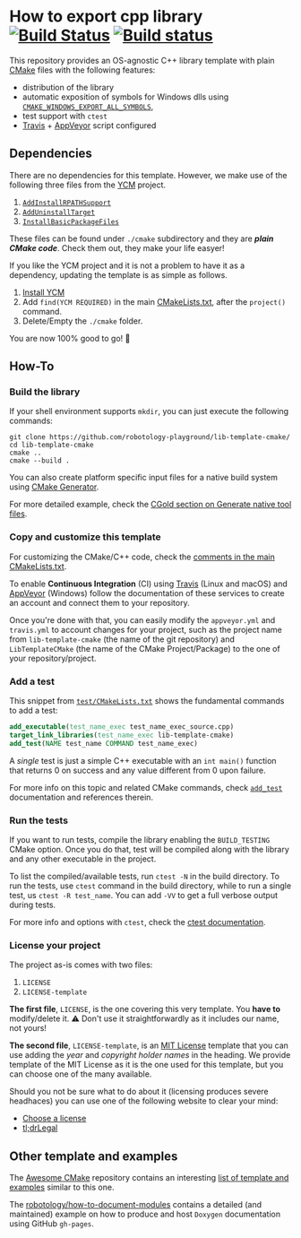 How to export cpp library [![Build Status](https://travis-ci.org/robotology/how-to-export-cpp-library.svg?branch=master)](https://travis-ci.org/robotology/how-to-export-cpp-library) [![Build status](https://ci.appveyor.com/api/projects/status/ak6hx3kp0puo4s0y/branch/master?svg=true)](https://ci.appveyor.com/project/robotology/how-to-export-cpp-library/branch/master)
===========

This repository provides an OS-agnostic C++ library template with plain [CMake](https://cmake.org/) files with the following features:
  * distribution of the library
  * automatic exposition of symbols for Windows dlls using [`CMAKE_WINDOWS_EXPORT_ALL_SYMBOLS`](https://blog.kitware.com/create-dlls-on-windows-without-declspec-using-new-cmake-export-all-feature/),
  * test support with `ctest`
  * [Travis](https://travis-ci.org/) + [AppVeyor](https://www.appveyor.com/) script configured

## Dependencies
There are no dependencies for this template.
However, we make use of the following three files from the [YCM](https://github.com/robotology/ycm) project.
 1. [`AddInstallRPATHSupport`](https://github.com/robotology/ycm/blob/master/modules/AddInstallRPATHSupport.cmake)
 2. [`AddUninstallTarget`](https://github.com/robotology/ycm/blob/master/modules/AddUninstallTarget.cmake)
 3. [`InstallBasicPackageFiles`](https://github.com/robotology/ycm/blob/master/modules/InstallBasicPackageFiles.cmake)

These files can be found under `./cmake` subdirectory and they are **_plain CMake code_**.
Check them out, they make your life easyer!

If you like the YCM project and it is not a problem to have it as a dependency, updating the template is as simple as follows.
 1. [Install YCM](http://robotology.github.io/ycm/gh-pages/master/manual/ycm-installing.7.html)
 2. Add `find(YCM REQUIRED)` in the main [CMakeLists.txt](https://github.com/robotology-playground/lib-template-cmake/blob/master/CMakeLists.txt), after the `project()` command.
 3. Delete/Empty the `./cmake` folder.

You are now 100% good to go! 🎉

## How-To

### Build the library
If your shell environment supports `mkdir`, you can just execute the following commands:

```shell
git clone https://github.com/robotology-playground/lib-template-cmake/
cd lib-template-cmake
cmake ..
cmake --build .
```

You can also create platform specific input files for a native build system using [CMake Generator](https://cmake.org/cmake/help/latest/manual/cmake-generators.7.html).

For more detailed example, check the [CGold section on Generate native tool files](https://cgold.readthedocs.io/en/latest/first-step/generate-native-tool.html).

### Copy and customize this template
For customizing the CMake/C++ code, check the [comments in the main CMakeLists.txt](https://github.com/robotology-playground/lib-template-cmake/blob/master/CMakeLists.txt#L3).

To enable **Continuous Integration** (CI) using [Travis](https://travis-ci.org/) (Linux and macOS) and [AppVeyor](https://www.appveyor.com/) (Windows) follow the documentation of these services to create an account and connect them to your repository.

Once you're done with that, you can easily modify the `appveyor.yml` and `travis.yml` to account changes for your project, such as the project name from `lib-template-cmake` (the name of the git repository) and `LibTemplateCMake` (the name of the CMake Project/Package) to the one of your repository/project.

### Add a test
This snippet from [`test/CMakeLists.txt`](test/CMakeLists.txt) shows the fundamental commands to add a test:
```cmake
add_executable(test_name_exec test_name_exec_source.cpp)
target_link_libraries(test_name_exec lib-template-cmake)
add_test(NAME test_name COMMAND test_name_exec)
```
A _single_ test is just a simple C++ executable with an `int main()` function that returns 0 on success and any value different from 0 upon failure.

For more info on this topic and related CMake commands, check [`add_test`](https://cmake.org/cmake/help/v3.7/command/add_test.html) documentation and references therein.

### Run the tests
If you want to run tests, compile the library enabling the `BUILD_TESTING` CMake option. Once you do that, test will be compiled along with the library and any other executable in the project.

To list the compiled/available tests, run `ctest -N` in the build directory.
To run the tests, use `ctest` command in the build directory, while to run a single test, us `ctest -R test_name`.
You can add `-VV` to get a full verbose output during tests.

For more info and options with `ctest`, check the [ctest documentation](https://cmake.org/cmake/help/latest/manual/ctest.1.html).

### License your project
The project as-is comes with two files:
 1. `LICENSE`
 2. `LICENSE-template`

**The first file**, `LICENSE`, is the one covering this very template. You **have to** modify/delete it.
⚠️ Don't use it straightforwardly as it includes our name, not yours!

**The second file**, `LICENSE-template`, is an [MIT License](https://en.wikipedia.org/wiki/MIT_License) template that you can use adding the _year_ and _copyright holder names_ in the heading. We provide template of the MIT License as it is the one used for this template, but you can choose one of the many available.

Should you not be sure what to do about it (licensing produces severe headhaces) you can use one of the following website to clear your mind:
 - [Choose a license](http://choosealicense.com/)
 - [tl;drLegal](https://tldrlegal.com/)

## Other template and examples
The [Awesome CMake](https://github.com/onqtam/awesome-cmake) repository contains an interesting [list of template and examples](https://github.com/onqtam/awesome-cmake#tutorials--examples--templates) similar to this one.

The [robotology/how-to-document-modules](https://github.com/robotology/how-to-document-modules) contains a detailed (and maintained) example on how to produce and host `Doxygen` documentation using GitHub `gh-pages`.
